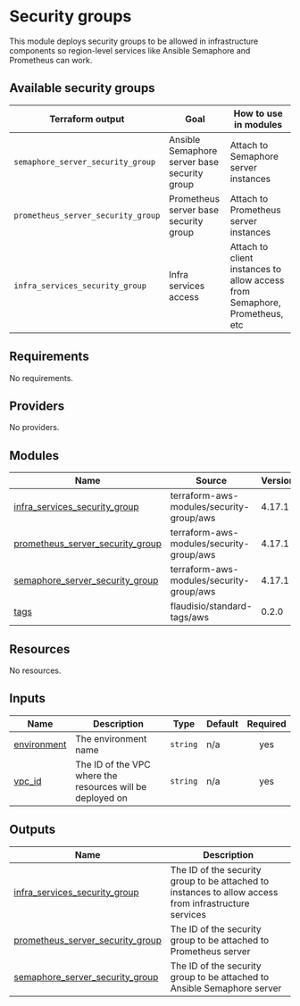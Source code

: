 # Security groups

This module deploys security groups to be allowed in infrastructure components so region-level services like Ansible
Semaphore and Prometheus can work.

## Available security groups

| Terraform output | Goal | How to use in modules |
|------------------|------|-----------------------|
| `semaphore_server_security_group` | Ansible Semaphore server base security group | Attach to Semaphore server instances |
| `prometheus_server_security_group`| Prometheus server base security group | Attach to Prometheus server instances |
| `infra_services_security_group`| Infra services access | Attach to client instances to allow access from Semaphore, Prometheus, etc |

<!-- BEGINNING OF PRE-COMMIT-TERRAFORM DOCS HOOK -->
## Requirements

No requirements.

## Providers

No providers.

## Modules

| Name | Source | Version |
|------|--------|---------|
| <a name="module_infra_services_security_group"></a> [infra\_services\_security\_group](#module\_infra\_services\_security\_group) | terraform-aws-modules/security-group/aws | 4.17.1 |
| <a name="module_prometheus_server_security_group"></a> [prometheus\_server\_security\_group](#module\_prometheus\_server\_security\_group) | terraform-aws-modules/security-group/aws | 4.17.1 |
| <a name="module_semaphore_server_security_group"></a> [semaphore\_server\_security\_group](#module\_semaphore\_server\_security\_group) | terraform-aws-modules/security-group/aws | 4.17.1 |
| <a name="module_tags"></a> [tags](#module\_tags) | flaudisio/standard-tags/aws | 0.2.0 |

## Resources

No resources.

## Inputs

| Name | Description | Type | Default | Required |
|------|-------------|------|---------|:--------:|
| <a name="input_environment"></a> [environment](#input\_environment) | The environment name | `string` | n/a | yes |
| <a name="input_vpc_id"></a> [vpc\_id](#input\_vpc\_id) | The ID of the VPC where the resources will be deployed on | `string` | n/a | yes |

## Outputs

| Name | Description |
|------|-------------|
| <a name="output_infra_services_security_group"></a> [infra\_services\_security\_group](#output\_infra\_services\_security\_group) | The ID of the security group to be attached to instances to allow access from infrastructure services |
| <a name="output_prometheus_server_security_group"></a> [prometheus\_server\_security\_group](#output\_prometheus\_server\_security\_group) | The ID of the security group to be attached to Prometheus server |
| <a name="output_semaphore_server_security_group"></a> [semaphore\_server\_security\_group](#output\_semaphore\_server\_security\_group) | The ID of the security group to be attached to Ansible Semaphore server |
<!-- END OF PRE-COMMIT-TERRAFORM DOCS HOOK -->
